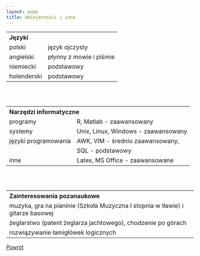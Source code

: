```yaml
---
layout: page
title: Umiejętności i inne
---
```


<style type="text/css">
.tg  {border-collapse:collapse;border-spacing:0;border-color:#ccc;border:none}
.tg td{overflow:hidden;word-break:normal}
.tg th{overflow:hidden;word-break:normal}
.tg .tg-9hbo{font-weight:bold;vertical-align:top;text-align:left}
.tg .tg-yw4l{vertical-align:top;text-align:left}
</style>
<table class="tg">
  <tr>
    <th class="tg-9hbo" colspan="2">Języki</th>
  </tr>
  <tr>
    <td class="tg-yw4l">polski</td>
    <td class="tg-yw4l">język ojczysty</td>
  </tr>
  <tr>
    <td class="tg-yw4l">angielski</td>
    <td class="tg-yw4l">płynny z mowie i piśmie</td>
  </tr>
  <tr>
    <td class="tg-yw4l">niemiecki</td>
    <td class="tg-yw4l">podstawowy</td>
  </tr>
  <tr>
    <td class="tg-yw4l">holenderski</td>
    <td class="tg-yw4l">podstawowy</td>
  </tr>
</table>
<br><br>
<table class="tg">
  <tr>
    <th class="tg-9hbo" colspan="2">Narzędzi informatyczne</th>
  </tr>
  <tr>
    <td class="tg-yw4l">programy</td>
    <td class="tg-yw4l">R, Matlab - zaawansowany</td>
  </tr>
  <tr>
    <td class="tg-yw4l">systemy</td>
    <td class="tg-yw4l">Unix, Linux, Windows - zaawansowany</td>
  </tr>
  <tr>
    <td class="tg-yw4l">języki programowania</td>
    <td class="tg-yw4l">AWK, VIM - średnio zaawansowany,</td>
  </tr>
  <tr>
    <td class="tg-yw4l"></td>
    <td class="tg-yw4l">SQL - podstawowy</td>
  </tr>
  <tr>
    <td class="tg-yw4l">inne</td>
    <td class="tg-yw4l">Latex, MS Office - zaawansowane</td>
  </tr>
</table>
<br><br>
<table class="tg">
  <tr>
    <th class="tg-9hbo">Zainteresowania pozanaukowe</th>
  </tr>
  <tr>
    <td class="tg-yw4l">muzyka, gra na pianinie (Szkoła Muzyczna I stopnia w Iławie) i gitarze basowej</td>
  </tr>
  <tr>
    <td class="tg-yw4l">żeglarstwo (patent żeglarza jachtowego), chodzenie po górach</td>
  </tr>
  <tr>
    <td class="tg-yw4l">rozwiązywanie łamigłówek logicznych</td>
  </tr>
 </table>

[Powrót](/cv)

